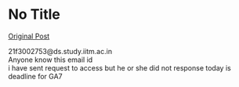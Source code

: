 # No Title

[Original Post](https://discourse.onlinedegree.iitm.ac.in/t/169029/502)

<p>21f3002753@ds.study.iitm.ac.in<br>
Anyone know this email id<br>
i have sent request to access but he or she did not response today is deadline for GA7</p>